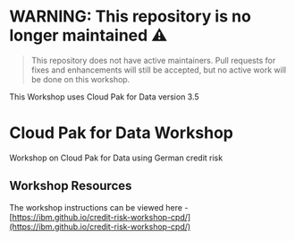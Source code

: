 # WARNING: This repository is no longer maintained :warning:
> This repository does not have active maintainers. Pull requests for fixes and enhancements will still be accepted,
but no active work will be done on this workshop.

This Workshop uses Cloud Pak for Data version 3.5

# Cloud Pak for Data Workshop


Workshop on Cloud Pak for Data using German credit risk

## Workshop Resources

The workshop instructions can be viewed here - [https://ibm.github.io/credit-risk-workshop-cpd/](https://ibm.github.io/credit-risk-workshop-cpd/)

<!--* [Instructor Guide](admin-guide/README.md)-->
